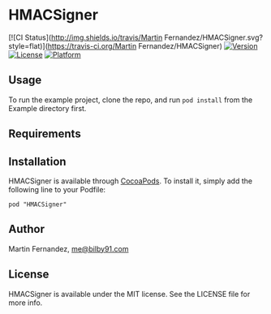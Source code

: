 # HMACSigner

[![CI Status](http://img.shields.io/travis/Martin Fernandez/HMACSigner.svg?style=flat)](https://travis-ci.org/Martin Fernandez/HMACSigner)
[![Version](https://img.shields.io/cocoapods/v/HMACSigner.svg?style=flat)](http://cocoadocs.org/docsets/HMACSigner)
[![License](https://img.shields.io/cocoapods/l/HMACSigner.svg?style=flat)](http://cocoadocs.org/docsets/HMACSigner)
[![Platform](https://img.shields.io/cocoapods/p/HMACSigner.svg?style=flat)](http://cocoadocs.org/docsets/HMACSigner)

## Usage

To run the example project, clone the repo, and run `pod install` from the Example directory first.

## Requirements

## Installation

HMACSigner is available through [CocoaPods](http://cocoapods.org). To install
it, simply add the following line to your Podfile:

    pod "HMACSigner"

## Author

Martin Fernandez, me@bilby91.com

## License

HMACSigner is available under the MIT license. See the LICENSE file for more info.

